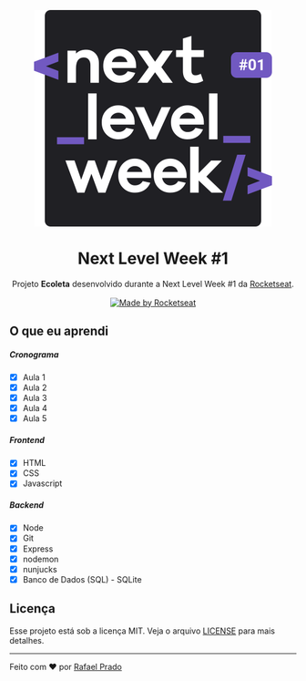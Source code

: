 <p  align="center"><img src="https://raw.githubusercontent.com/rpradosilva/ecoleta-nlw/1e429eb5c9c5793cfbf0cb1f5daaa21cd4d71b34/public/assets/nextlevelweek_logo.svg" align="center"></img></p>

<h1 align="center">Next Level Week #1</h1>
<p  align="center">Projeto <strong>Ecoleta</strong> desenvolvido durante a Next Level Week #1 da <a  href="https://rocketseat.com.br">Rocketseat</a>.</p>
<p  align="center"><a  href="https://rocketseat.com.br" align="center"><img alt="Made by Rocketseat" src="https://img.shields.io/badge/made%20by-Rocketseat-%237159C1" align="center"></a></p>

## O que eu aprendi

##### Cronograma

- [x] Aula 1
- [x] Aula 2
- [x] Aula 3
- [x] Aula 4
- [x] Aula 5

##### Frontend

- [x] HTML
- [x] CSS
- [x] Javascript

##### Backend

- [x] Node
- [x] Git
- [x] Express
- [x] nodemon
- [x] nunjucks
- [x] Banco de Dados (SQL) - SQLite

## Licença

Esse projeto está sob a licença MIT. Veja o arquivo [LICENSE](LICENSE.md) para mais detalhes.

---

Feito com ♥ por [Rafael Prado](http://rprado.design)
